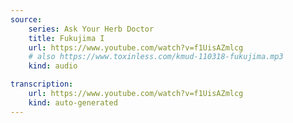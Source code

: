```yaml
---
source:
    series: Ask Your Herb Doctor
    title: Fukujima I
    url: https://www.youtube.com/watch?v=f1UisAZmlcg
    # also https://www.toxinless.com/kmud-110318-fukujima.mp3
    kind: audio

transcription:
    url: https://www.youtube.com/watch?v=f1UisAZmlcg
    kind: auto-generated
---
```

